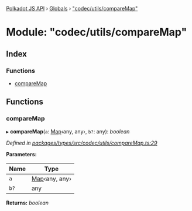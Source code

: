 [Polkadot JS API](../README.md) › [Globals](../globals.md) › ["codec/utils/compareMap"](_codec_utils_comparemap_.md)

# Module: "codec/utils/compareMap"

## Index

### Functions

* [compareMap](_codec_utils_comparemap_.md#comparemap)

## Functions

###  compareMap

▸ **compareMap**(`a`: [Map](../classes/_codec_struct_.struct.md#static-map)‹any, any›, `b?`: any): *boolean*

*Defined in [packages/types/src/codec/utils/compareMap.ts:29](https://github.com/polkadot-js/api/blob/c82b85ef79/packages/types/src/codec/utils/compareMap.ts#L29)*

**Parameters:**

Name | Type |
------ | ------ |
`a` | [Map](../classes/_codec_struct_.struct.md#static-map)‹any, any› |
`b?` | any |

**Returns:** *boolean*
